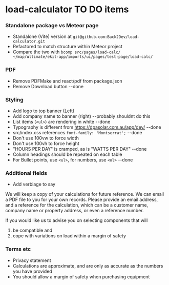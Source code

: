 # load-calculator TO DO items

### Standalone package vs Meteor page

- Standalone (Vite) version at `git@github.com:Back2Dev/load-calculator.git`
- Refactored to match structure within Meteor project
- Compare the two with `bcomp src/pages/load-calc/ ~/map/ultimate/ekit-app/imports/ui/pages/test-page/load-calc/`

### PDF

- Remove PDFMake and react/pdf from package.json
- Remove Download button --done

### Styling

- Add logo to top banner (Left)
- Add company name to banner (right) --probably shouldnt do this
- List items (`<ul>`) are rendering in white --done
- Typography is different from https://dpasolar.com.au/app/dev/ --done
- src/index.css references `font-family: 'Montserrat';` --done
- Don't use 100vw to force width
- Don't use 100vh to force height
- "HOURS PER DAY" is cramped, as is "WATTS PER DAY" --done
- Column headings should be repeated on each table
- For Bullet points, use `<ul>`, for numbers, use `<ol>` --done

### Additional fields

- Add verbiage to say

We will keep a copy of your calculations for future reference. We can email a PDF file to you for your own records. Please provide an email address, and a reference for the calculation, which can be a customer name, company name or property address, or even a reference number.

If you would like us to advise you on selecting components that will

1. be compatible and
2. cope with variations on load within a margin of safety

### Terms etc

- Privacy statement
- Calculations are approximate, and are only as accurate as the numbers you have provided
- You should allow a margin of safety when purchasing equipment
